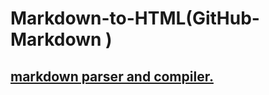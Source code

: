 # Markdown-to-HTML(GitHub-Markdown )

## [ markdown parser and compiler.](https://github.com/xgqfrms-GitHub/markdown)
